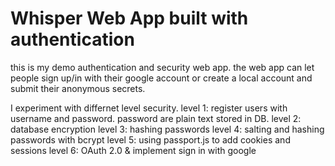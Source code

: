 # Whisper Web App built with authentication
this is my demo authentication and security web app. the web app can let people sign up/in with their google account or create a local account and submit their anonymous secrets.

I experiment with differnet level security.
level 1: register users with username and password. password are plain text stored in DB.
level 2: database encryption 
level 3: hashing passwords 
level 4: salting and hashing passwords with bcrypt 
level 5: using passport.js to add cookies and sessions 
level 6: OAuth 2.0 & implement sign in with google 

